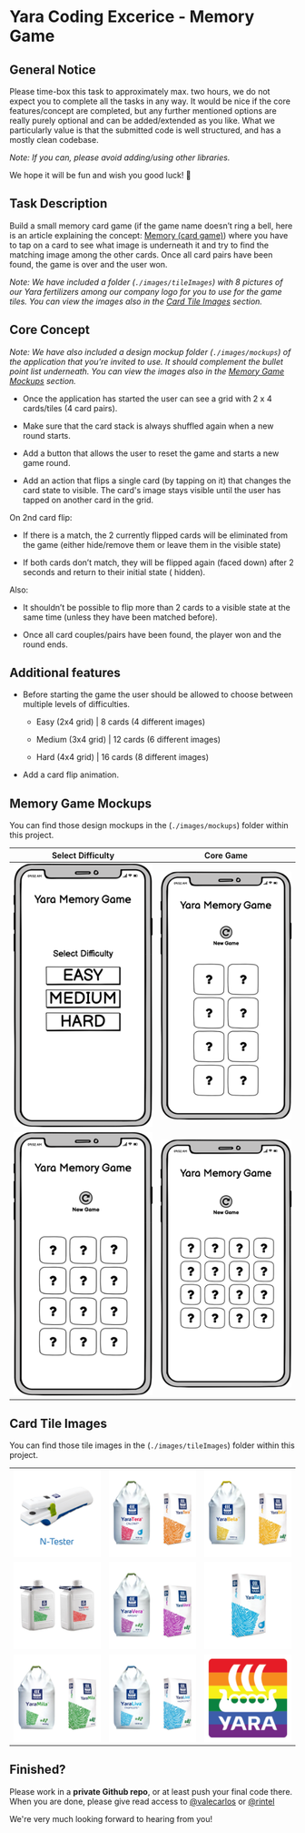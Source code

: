 # Yara Coding Excerice - Memory Game

## General Notice

Please time-box this task to approximately max. two hours, we do not expect you to complete all the tasks in any way. It
would be nice if the core features/concept are completed, but any further mentioned options are really purely optional
and can be added/extended as you like. What we particularly value is that the submitted code is well structured, and has
a mostly clean codebase.

_Note: If you can, please avoid adding/using other libraries._

We hope it will be fun and wish you good luck! 🙂

## Task Description

Build a small memory card game (if the game name doesn’t ring a bell, here is an article explaining the
concept: [Memory (card game)](<https://en.wikipedia.org/wiki/Concentration*(card_game)>))
where you have to tap on a card to see what image is underneath it and try to find the matching image among the other
cards. Once all card pairs have been found, the game is over and the user won.

_Note: We have included a folder (`./images/tileImages`) with 8 pictures of our Yara fertilizers among our company logo
for you to use for the game tiles. You can view the images also in the [Card Tile Images](#card-tile-images) section._

## Core Concept

_Note: We have also included a design mockup folder (`./images/mockups`) of the application that you’re invited to use.
It should complement the bullet point list underneath. You can view the images also in
the [Memory Game Mockups](#memory-game-mockups) section._

- Once the application has started the user can see a grid with 2 x 4 cards/tiles (4 card pairs).

- Make sure that the card stack is always shuffled again when a new round starts.

- Add a button that allows the user to reset the game and starts a new game round.

- Add an action that flips a single card (by tapping on it) that changes the card state to visible. The card's image
  stays visible until the user has tapped on another card in the grid.

On 2nd card flip:

- If there is a match, the 2 currently flipped cards will be eliminated from the game (either hide/remove them or leave
  them in the visible state)

- If both cards don’t match, they will be flipped again (faced down) after 2 seconds and return to their initial state (
  hidden).

Also:

- It shouldn’t be possible to flip more than 2 cards to a visible state at the same time (unless they have been matched
  before).

- Once all card couples/pairs have been found, the player won and the round ends.

## Additional features

- Before starting the game the user should be allowed to choose between multiple levels of difficulties.

    - Easy (2x4 grid) | 8 cards (4 different images)

    - Medium (3x4 grid) | 12 cards (6 different images)

    - Hard (4x4 grid) | 16 cards (8 different images)

- Add a card flip animation.

## Memory Game Mockups

You can find those design mockups in the (`./images/mockups`) folder within this project.

|                                    Select Difficulty                                     |                                       Core Game                                        |
| :--------------------------------------------------------------------------------------: | :------------------------------------------------------------------------------------: |
|             ![Yara-NTester](src/assets/images/mockups/01_select-difficulty-screen.png)              |                    ![Yara-NTester](src/assets/images/mockups/02_core-game.png)                    |
| ![Yara-NTester](src/assets/images/mockups/03-medium-difficulty.png 'Additional feature (3x4 Grid)') | ![Yara-NTester](src/assets/images/mockups/03-hard-difficulty.png 'Additional feature (4x4 Grid)') |

## Card Tile Images

You can find those tile images in the (`./images/tileImages`) folder within this project.

|                                                        |                                                     |                                                               |
| :----------------------------------------------------: | :-------------------------------------------------: | :-----------------------------------------------------------: |
| ![Yara-NTester](src/assets/images/tileImages/01_Yara-NTester.png) | ![Yara-YaraTera](src/assets/images/tileImages/02_YaraTera.png) |      ![Yara-YaraBela](src/assets/images/tileImages/03_YaraBela.png)      |
|  ![Yara-YaraVita](src/assets/images/tileImages/04_YaraVita.png)   | ![Yara-YaraVera](src/assets/images/tileImages/05_YaraVera.png) |      ![Yara-YaraRega](src/assets/images/tileImages/06_YaraRega.png)      |
|  ![Yara-YaraMila](src/assets/images/tileImages/07_YaraMila.png)   | ![Yara-YaraLiva](src/assets/images/tileImages/08_YaraLiva.png) | ![Yara-YaraPrideLogo](src/assets/images/tileImages/09_YaraPrideLogo.png) |

## Finished?

Please work in a **private Github repo**, or at least push your final code there. When you are done, please give read
access to [@valecarlos](https://github.com/valecarlos) or [@rintel](https://github.com/rintel)

We're very much looking forward to hearing from you!

